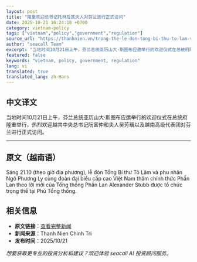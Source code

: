 ```yaml
---
layout: post
title: "隆重欢迎总书记托林及其夫人对芬兰进行正式访问"
date: 2025-10-21 16:24:18 +0700
category: vietnam-policy
tags: ["vietnam","policy","government","regulation"]
source_url: "https://thanhnien.vn/trong-the-le-don-tong-bi-thu-to-lam-va-phu-nhan-tham-chinh-thuc-phan-lan-185251021162445527.htm"
author: "seacall Team"
excerpt: "当地时间10月21日上午，芬兰总统亚历山大·斯图布应邀举行的欢迎仪式在总统府隆重举行，热烈欢迎越共中央总书记阮富仲和夫人吴芳璃以及越南高级代表团对芬兰进行正式访问。..."
featured: false
keywords: "vietnam, policy, government, regulation"
lang: vi
translated: true
translated_lang: zh-Hans
---
```


## 中文译文

当地时间10月21日上午，芬兰总统亚历山大·斯图布应邀举行的欢迎仪式在总统府隆重举行，热烈欢迎越共中央总书记阮富仲和夫人吴芳璃以及越南高级代表团对芬兰进行正式访问。

---

## 原文（越南语）

S&aacute;ng 21.10 (theo giờ địa phương), lễ đ&oacute;n Tổng B&iacute; thư T&ocirc; L&acirc;m v&agrave; phu nh&acirc;n Ng&ocirc; Phương Ly c&ugrave;ng đo&agrave;n đại biểu cấp cao Việt Nam thăm ch&iacute;nh thức Phần Lan theo lời mời của Tổng thống Phần Lan Alexander Stubb được tổ chức trọng thể tại Phủ Tổng thống.

## 相关信息

- **原文链接**：[查看完整新闻](https://thanhnien.vn/trong-the-le-don-tong-bi-thu-to-lam-va-phu-nhan-tham-chinh-thuc-phan-lan-185251021162445527.htm)
- **新闻来源**：Thanh Nien Chinh Tri
- **发布时间**：2025/10/21

*想要获取更专业的投资分析和建议？欢迎体验 seacall AI 投资顾问服务。*